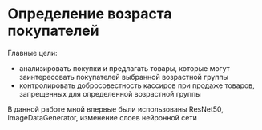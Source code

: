 # Определение возраста покупателей

Главные цели: 
- анализировать покупки и предлагать товары, которые могут заинтересовать покупателей выбранной возрастной группы
- контролировать добросовестность кассиров при продаже товаров, запрещенных для определенной возрастной группы

В данной работе мной впервые были использованы ResNet50, ImageDataGenerator, изменение слоев нейронной сети

